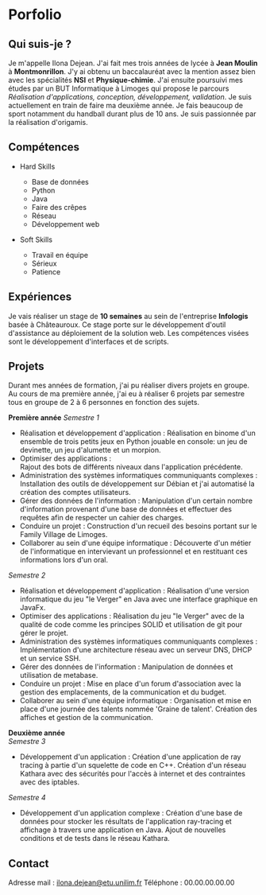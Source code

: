 # Porfolio

## Qui suis-je ?
Je m'appelle Ilona Dejean. J'ai fait mes trois années de lycée à **Jean Moulin** à **Montmonrillon**. J'y ai obtenu un baccalauréat avec la mention assez bien avec les spécialités **NSI** et **Physique-chimie**. J'ai ensuite poursuivi mes études par un BUT Informatique à Limoges qui propose le parcours *Réalisation d'applications, conception, développement, validation*. Je suis actuellement en train de faire ma deuxième année. 
Je fais beaucoup de sport notamment du handball durant plus de 10 ans. Je suis passionnée par la réalisation d'origamis. 


## Compétences 
- Hard Skills
  - Base de données
  - Python
  - Java
  - Faire des crêpes
  - Réseau
  - Développement web
     
- Soft Skills
  - Travail en équipe
  - Sérieux
  - Patience


## Expériences
Je vais réaliser un stage de **10 semaines** au sein de l'entreprise **Infologis** basée à Châteauroux. Ce stage porte sur le développement d'outil d'assistance au déploiement de la solution web. Les compétences visées sont le développement d'interfaces et de scripts. 

## Projets
Durant mes années de formation, j'ai pu réaliser divers projets en groupe. Au cours de ma première année, j'ai eu à réaliser 6 projets par semestre tous en groupe de 2 à 6 personnes en fonction des sujets.

**Première année** 
*Semestre 1*
- Réalisation et développement d'application : 
  Réalisation en binome d'un ensemble de trois petits jeux en Python jouable en console: un jeu de devinette, un jeu d'alumette et un morpion. 
- Optimiser des applications :   
  Rajout des bots de différents niveaux dans l'application précédente.
- Administration des systèmes informatiques communiquants complexes : 
 Installation des outils de développement sur Débian et j'ai automatisé la création des comptes utilisateurs.
- Gérer des données de l'information : 
  Manipulation d'un certain nombre d'information provenant d'une base de données et effectuer des requêtes afin de respecter un cahier des charges.
- Conduire un projet : 
  Construction d'un recueil des besoins portant sur le Family Village de Limoges.
- Collaborer au sein d'une équipe informatique : 
  Découverte d'un métier de l'informatique en intervievant un professionnel et en restituant ces informations lors d'un oral.

*Semestre 2*
- Réalisation et développement d'application :
  Réalisation d'une version informatique du jeu "le Verger" en Java avec une interface graphique en JavaFx.
- Optimiser des applications :
  Réalisation du jeu "le Verger" avec de la qualité de code comme les principes SOLID et utilisation de git pour gérer le projet.
- Administration des systèmes informatiques communiquants complexes :
  Implémentation d'une architecture réseau avec un serveur DNS, DHCP et un service SSH.
- Gérer des données de l'information :
  Manipulation de données et utilisation de metabase.
- Conduire un projet :
  Mise en place d'un forum d'association avec la gestion des emplacements, de la communication et du budget.
- Collaborer au sein d'une équipe informatique :
  Organisation et mise en place d'une journée des talents nommée 'Graine de talent'. Création des affiches et gestion de la communication.

  
**Deuxième année**  
*Semestre 3*
- Développement d'un application : 
  Création d'une application de ray tracing à partie d'un squelette de code en C++. Création d'un réseau Kathara avec des sécurités pour l'accès à internet et des contraintes avec des iptables.

*Semestre 4*
- Développement d'un application complexe :
  Création d'une base de données pour stocker les résultats de l'application ray-tracing et affichage à travers une application en Java. Ajout de nouvelles conditions et de tests dans le réseau Kathara.

  

## Contact
Adresse mail : ilona.dejean@etu.unilim.fr
Téléphone : 00.00.00.00.00



